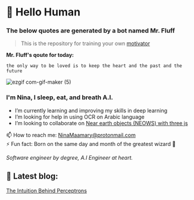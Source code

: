 

# 📔 Hello Human
 

### The below quotes are generated by a bot named Mr. Fluff
> This is the repository for training your own [motivator](https://github.com/NinaM31/Motivational_bot)

**Mr. Fluff's qoute for today:**
<!-- fluff starts -->
```
the only way to be loved is to keep the heart and the past and the future
```
<!-- fluff ends -->

![ezgif com-gif-maker (5)](https://user-images.githubusercontent.com/57009004/120247985-0fb32a80-c27e-11eb-9769-10318df24c25.gif)

### I'm Nina, I sleep, eat, and breath A.I.

- I’m currently learning and improving my skills in deep learning 
- I’m looking for help in using OCR on Arabic language
- I’m looking to collaborate on [Near earth objects (NEOWS) with three js](https://github.com/NinaM31/Live-NearEarthObject)  

📫 How to reach me: NinaMaamary@protonmail.com  
⚡ Fun fact: Born on the same day and month of the greatest wizard 🧙  

*Software engineer by degree, A.I Engineer at heart.*

## 📝 Latest blog: 
[The Intuition Behind Perceptrons](https://ninamaamary.medium.com/the-intuition-behind-perceptrons-a58a03b1b874)
